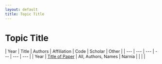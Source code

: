 ```yaml
---
layout: default
title: Topic Title
---
```


# Topic Title

| Year | Title | Authors | Affiliation | Code | Scholar | Other |
| --- | --- | --- | --- | --- | --- |
| Year | [Title of Paper](papers/name_of_paper.pdf "Abstract text goes here") | All, Authors, Names | Narnia | | | |